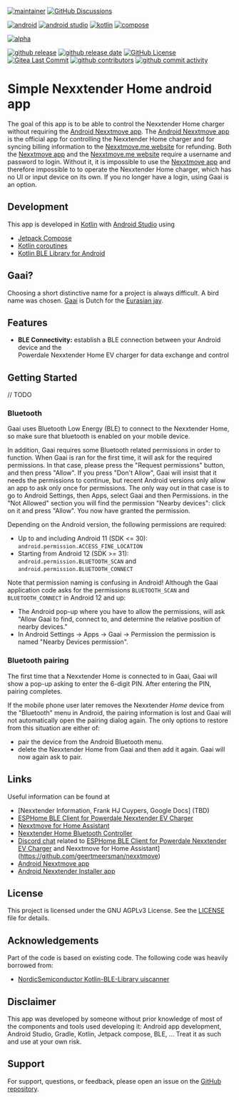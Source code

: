 
[![maintainer](https://img.shields.io/badge/maintainer-Frank%20HJ%20Cuypers-green?style=for-the-badge&logo=github)](https://github.com/frankhjcuypers)
[![GitHub Discussions](https://img.shields.io/github/discussions/FrankHJCuypers/Gaai?style=for-the-badge&logo=github)](https://github.com/FrankHJCuypers/Gaai/discussions)

[![android](https://img.shields.io/badge/Android-3DDC84?style=for-the-badge&logo=android&logoColor=white)](https://www.android.com/)
[![android studio](https://img.shields.io/badge/Android_Studio-3DDC84?style=for-the-badge&logo=android-studio&logoColor=white)](https://developer.android.com/studio)
[![kotlin](	https://img.shields.io/badge/Kotlin-B125EA?style=for-the-badge&logo=kotlin&logoColor=white)](https://developer.android.com/kotlin)
[![compose](https://img.shields.io/badge/Jetpack-Compose-4285F4?style=for-the-badge&logo=jetpackcompose&logoColor=white)](https://developer.android.com/compose)

[![alpha](https://img.shields.io/badge/version-experimantal-red)](https://kotlinlang.org/docs/components-stability.html#stability-levels-explained)


[![github release](https://img.shields.io/github/v/release/FrankHJCuypers/Gaai?logo=github)](https://github.com/FrankHJCuypers/Gaai/releases)
[![github release date](https://img.shields.io/github/release-date/FrankHJCuypers/Gaai)](https://github.com/FrankHJCuypers/Gaai/releases)
[![GitHub License](https://img.shields.io/github/license/FrankHJCuypers/Gaai)](LICENSE)
[![Gitea Last Commit](https://img.shields.io/gitea/last-commit/FrankHJCuypers/Gaai)](https://github.com/FrankHJCuypers/Gaai/commits)
[![github contributors](https://img.shields.io/github/contributors/FrankHJCuypers/Gaai)](https://github.com/FrankHJCuypers/Gaai/graphs/contributors)
[![github commit activity](https://img.shields.io/github/commit-activity/y/FrankHJCuypers/Gaai?logo=github)](https://github.com/FrankHJCuypers/Gaai/commits/main)

# Simple Nexxtender Home android app

The goal of this app is to be able to control the Nexxtender Home charger without requiring the 
[Android Nexxtmove app](https://play.google.com/store/apps/details?id=com.powerdale.nexxtender).
The [Android Nexxtmove app](https://play.google.com/store/apps/details?id=com.powerdale.nexxtender)
is the official app for controlling the Nexxtender Home charger and for syncing billing information
to the [Nexxtmove.me website](https://www.nexxtmove.me/) for refunding.
Both the [Nexxtmove app](https://play.google.com/store/apps/details?id=com.powerdale.nexxtender)
and the [Nexxtmove.me website](https://www.nexxtmove.me/) require a username and password to login.
Without it, it is impossible to use the
[Nexxtmove app](https://play.google.com/store/apps/details?id=com.powerdale.nexxtender)
and therefore impossible to to operate the Nexxtender Home charger, which has no UI or input device
on its own.
If you no longer have a login, using Gaai is an option.

## Development

This app is developed in [Kotlin](https://developer.android.com/kotlin) with
[Android Studio](https://developer.android.com/studio) using
- [Jetpack Compose](https://developer.android.com/develop/ui/compose)
- [Kotlin coroutines](https://developer.android.com/kotlin/coroutines)
- [Kotlin BLE Library for Android](https://github.com/NordicSemiconductor/Kotlin-BLE-Library)

## Gaai?

Choosing a short distinctive name for a project is always difficult.
A bird name was chosen.
[Gaai](https://nl.wikipedia.org/wiki/Gaai) is Dutch for the
[Eurasian jay](https://en.wikipedia.org/wiki/Eurasian_jay).

## Features

- **BLE Connectivity:** establish a BLE connection between your Android device and the  
  Powerdale Nexxtender Home EV charger for data exchange and control

## Getting Started
// TODO


### Bluetooth 

Gaai uses Bluetooth Low Energy (BLE) to connect to the Nexxtender Home, 
so make sure that bluetooth is enabled on your mobile device.

In addition, Gaai requires some Bluetooth related permissions in order to function.
When Gaai is ran for the first time, it will ask for the required permissions.
In that case, please press the "Request permissions" button, and then press "Allow".
If you press "Don't Allow", Gaai will insist that it needs the permissions to continue,
but recent Android versions only allow an app to ask only once for permissions.
The only way out in that case is to go to Android Settings, then Apps, select Gaai and then Permissions. 
in the "Not Allowed" section you will find the permission "Nearby devices":
click on it and press "Allow". You now have granted the permission.

Depending on the Android version, the following permissions are required:
+ Up to and including Android 11 (SDK <= 30): `android.permission.ACCESS_FINE_LOCATION`
+ Starting from Android 12 (SDK >= 31): `android.permission.BLUETOOTH_SCAN` and `android.permission.BLUETOOTH_CONNECT`

Note that permission naming is confusing in Android! 
Although the Gaai application code asks for the permissions `BLUETOOTH_SCAN` and `BLUETOOTH_CONNECT`
in Android 12 and up:
+ The Android pop-up where you have to allow the permissions, will ask
  "Allow Gaai to find, connect to, and determine the relative position of nearby devices."
+ In Android Settings -> Apps -> Gaai -> Permission the permission is named 
  "Nearby Devices permission".

### Bluetooth pairing

The first time that a Nexxtender Home is connected to in Gaai, Gaai will show a pop-up asking to 
enter the 6-digit PIN.
After entering the PIN, pairing completes.

If the mobile phone user later removes the Nexxtender *Home* device from the "Bluetooth" menu
in Android, the pairing information is lost and Gaai will not automatically open the pairing 
dialog again.
The only options to restore from this situation are either of:
- pair the device from the Android Bluetooth menu.
- delete the Nexxtender Home from Gaai and then add it again.
  Gaai will now again ask to pair.


## Links

Useful information can be found at
- [Nexxtender Information, Frank HJ Cuypers, Google Docs] (TBD)
- [ESPHome BLE Client for Powerdale Nexxtender EV Charger](https://github.com/geertmeersman/nexxtender) 
- [Nexxtmove for Home Assistant](https://github.com/geertmeersman/nexxtmove)
- [Nexxtender Home Bluetooth Controller](https://github.com/toSvenson/nexxtender-ble)
- [Discord chat](https://discord.gg/PTpExQJsWA) related to 
  [ESPHome BLE Client for Powerdale Nexxtender EV Charger](https://github.com/geertmeersman/nexxtender)
  and Nexxtmove for Home Assistant](https://github.com/geertmeersman/nexxtmove)
- [Android Nexxtmove app](https://play.google.com/store/apps/details?id=com.powerdale.nexxtender)
- [Android Nexxtender Installer app](https://play.google.com/store/apps/details?id=com.powerdale.homeinstaller)

## License

This project is licensed under the GNU AGPLv3 License. See the [LICENSE](LICENSE) file for details.

## Acknowledgements

Part of the code is based on existing code.
The following code was heavily borrowed from:
- [NordicSemiconductor Kotlin-BLE-Library uiscanner](https://github.com/NordicSemiconductor/Kotlin-BLE-Library/tree/main/uiscanner)

## Disclaimer

This app was developed by someone without prior knowledge of most of the components and tools used
developing it: Android app development, Android Studio, Gradle, Kotlin, Jetpack compose, BLE, ...
Treat it as such and use at your own risk.

## Support

For support, questions, or feedback, please open an issue on the [GitHub repository](https://github.com/FrankHJCuypers/Gaai/issues/new).
